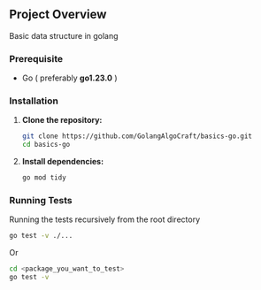 ## Project Overview
Basic data structure in golang

### Prerequisite
- Go ( preferably **go1.23.0** )

### Installation

1.  **Clone the repository:**

    ```sh
    git clone https://github.com/GolangAlgoCraft/basics-go.git
    cd basics-go
    ```

2.  **Install dependencies:**

    ```sh
    go mod tidy
    ```

### Running Tests
Running the tests recursively from the root directory

```sh
go test -v ./...
```

Or

```sh
cd <package_you_want_to_test>
go test -v
```